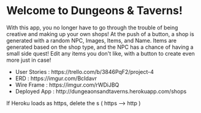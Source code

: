 # Welcome to Dungeons & Taverns! 


With this app, you no longer have to go through the trouble of being creative and making up your own shops! At the push of a button, a shop is generated with a random NPC, Images, Items, and Name. Items are generated based on the shop type, and the NPC has a chance of having a small side quest! Edit any items you don't like, with a button to create even more just in case!

<ul>
    <li>User Stories  :    https://trello.com/b/3846PqF2/project-4</li>
    <li>ERD           :    https://imgur.com/BcIdavr</li>
    <li>Wire Frame    :    https://imgur.com/rWDiJBQ</li>
    <li>Deployed App  :   http://dungeaonsandtaverns.herokuapp.com/shops</li>
</ul>

If Heroku loads as https, delete the s ( https --> http )